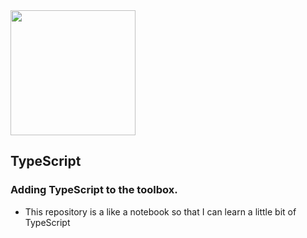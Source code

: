 <img src="https://cdn.thenewstack.io/media/2022/01/10b88c68-typescript-logo-1024x576.png" width=200>

## TypeScript

### Adding TypeScript to the toolbox.

- This repository is a like a notebook so that I can learn a little bit of TypeScript